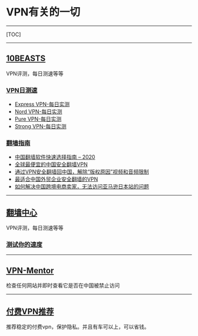 # VPN有关的一切

---

[TOC]

---

## [10BEASTS](https://10beasts.net/)

VPN评测，每日测速等等

### [VPN日测速](https://10beasts.net/daily-speed/)

- [Express VPN-每日实测](https://10beasts.net/tag/express-vpn-每日测速/)
- [Nord VPN-每日实测](https://10beasts.net/tag/nord-vpn-每日测速/)
- [Pure VPN-每日实测](https://10beasts.net/tag/pure-vpn-每日测速/)
- [Strong VPN-每日实测](https://10beasts.net/tag/strongvpn-每日测速/)

### [翻墙指南](https://10beasts.net/vpn-china/)

- [中国翻墙软件快速选择指南 – 2020](https://10beasts.net/vpn-china/)
- [全球最便宜的中国安全翻墙VPN](https://10beasts.net/cheapest-china-vpn/)
- [通过VPN安全翻墙回中国，解除“版权原因”视频和音频限制](https://10beasts.net/go-china-vpn/)
- [最适合中国外贸企业安全翻墙的VPN](https://10beasts.net/best-china-busniess-vpn/)
- [如何解决中国跨境电商卖家，无法访问亚马逊日本站的问题](https://10beasts.net/china-amazon-jp-inaccessible/)

---

## [翻墙中心](https://cc.greatfire.org/zh)

VPN评测，每日测速等等

### [测试你的速度](https://cc.greatfire.org/zh/test)



---

## [VPN-Mentor](https://zh.vpnmentor.com/tools/测试中国万里防火墙/)

检查任何网站并即时查看它是否在中国被禁止访问

---

## [付费VPN推荐](https://www.bestvpnforchina.net)

推荐稳定的付费vpn，保护隐私。并且有车可以上，可以省钱。